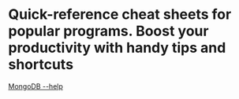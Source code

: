 # Quick-reference cheat sheets for popular programs. Boost your productivity with handy tips and shortcuts

[MongoDB --help](mongodb.md)
